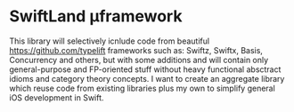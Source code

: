 # SwiftLand µframework

This library will selectively icnlude code from beautiful https://github.com/typelift frameworks such as: Swiftz, Swiftx, Basis, Concurrency and others, but with some additions and will contain only general-purpose and FP-oriented stuff without heavy functional absctract idioms and category theory concepts. I want to create an aggregate library which reuse code from existing libraries plus my own to simplify general iOS development in Swift.
